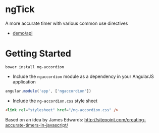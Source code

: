 ﻿# ngTick
A more accurate timer with various common use directives

- [demo/api](http://ng-tick.azurewebsites.net/)

# Getting Started

```
bower install ng-accordion
```

* Include the `ngaccordion` module as a dependency in your AngularJS application

```javascript
angular.module('app', ['ngaccordion'])
```

* Include the `ng-accordion.css` style sheet

```html
<link rel="stylesheet" href="/ng-accordion.css" />
```

Based on an idea by James Edwards:
http://sitepoint.com/creating-accurate-timers-in-javascript/